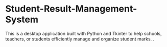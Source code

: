 # Student-Result-Management-System
This is a desktop application built with Python and Tkinter to help schools, teachers, or students efficiently manage and organize student marks. .
